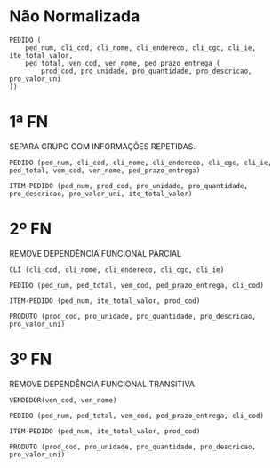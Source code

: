 # Não Normalizada

```
PEDIDO (
    ped_num, cli_cod, cli_nome, cli_endereco, cli_cgc, cli_ie, ite_total_valor,
    ped_total, ven_cod, ven_nome, ped_prazo_entrega (
        prod_cod, pro_unidade, pro_quantidade, pro_descricao, pro_valor_uni
))
```
# 1ª FN

SEPARA GRUPO COM INFORMAÇÕES REPETIDAS.

```
PEDIDO (ped_num, cli_cod, cli_nome, cli_endereco, cli_cgc, cli_ie, ped_total, vem_cod, ven_nome, ped_prazo_entrega)

ITEM-PEDIDO (ped_num, prod_cod, pro_unidade, pro_quantidade, pro_descricao, pro_valor_uni, ite_total_valor)
```

# 2º FN

REMOVE DEPENDÊNCIA FUNCIONAL PARCIAL

```
CLI (cli_cod, cli_nome, cli_endereco, cli_cgc, cli_ie)

PEDIDO (ped_num, ped_total, vem_cod, ped_prazo_entrega, cli_cod)

ITEM-PEDIDO (ped_num, ite_total_valor, prod_cod)

PRODUTO (prod_cod, pro_unidade, pro_quantidade, pro_descricao, pro_valor_uni)
```

# 3º FN

REMOVE DEPENDÊNCIA FUNCIONAL TRANSITIVA

```
VENDEDOR(ven_cod, ven_nome)

PEDIDO (ped_num, ped_total, vem_cod, ped_prazo_entrega, cli_cod)

ITEM-PEDIDO (ped_num, ite_total_valor, prod_cod)

PRODUTO (prod_cod, pro_unidade, pro_quantidade, pro_descricao, pro_valor_uni)
```
